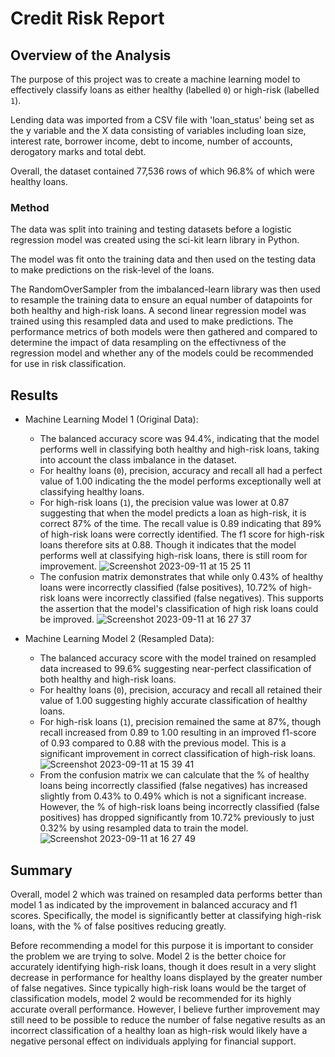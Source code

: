 # Credit Risk Report

## Overview of the Analysis

The purpose of this project was to create a machine learning model to effectively classify loans as either healthy (labelled `0`) or high-risk (labelled `1`).

Lending data was imported from a CSV file with 'loan_status' being set as the y variable and the X data consisting of variables including loan size, interest rate, borrower income, debt to income, number of accounts, derogatory marks and total debt.

Overall, the dataset contained 77,536 rows of which 96.8% of which were healthy loans.

### Method

The data was split into training and testing datasets before a logistic regression model was created using the sci-kit learn library in Python.

The model was fit onto the training data and then used on the testing data to make predictions on the risk-level of the loans.

The RandomOverSampler from the imbalanced-learn library was then used to resample the training data to ensure an equal number of datapoints for both healthy and high-risk loans. A second linear regression model was trained using this resampled data and used to make predictions. The performance metrics of both models were then gathered and compared to determine the impact of data resampling on the effectivness of the regression model and whether any of the models could be recommended for use in risk classification.

## Results

* Machine Learning Model 1 (Original Data):
  * The balanced accuracy score was 94.4%, indicating that the model performs well in classifying both healthy and high-risk loans, taking into account the class imbalance in the dataset.
  * For healthy loans (`0`), precision, accuracy and recall all had a perfect value of 1.00 indicating the the model performs exceptionally well at classifying healthy loans.
  * For high-risk loans (`1`), the precision value was lower at 0.87 suggesting that when the model predicts a loan as high-risk, it is correct 87% of the time. The recall value is 0.89 indicating that 89% of high-risk loans were correctly identified. The f1 score for high-risk loans therefore sits at 0.88. Though it indicates that the model performs well at classifying high-risk loans, there is still room for improvement.
![Screenshot 2023-09-11 at 15 25 11](https://github.com/ashejaz/credit-risk-classification/assets/127614970/c8fc04d2-3d25-4fcf-b682-650ff25fbc2e)
  * The confusion matrix demonstrates that while only 0.43% of healthy loans were incorrectly classified (false positives), 10.72% of high-risk loans were incorrectly classified (false negatives). This supports the assertion that the model's classification of high risk loans could be improved.
    ![Screenshot 2023-09-11 at 16 27 37](https://github.com/ashejaz/credit-risk-classification/assets/127614970/3fce0879-55e8-41bd-8dbb-fa3c5d78ba76)
 
    

* Machine Learning Model 2 (Resampled Data):
  * The balanced accuracy score with the model trained on resampled data increased to 99.6% suggesting near-perfect classification of both healthy and high-risk loans.
  * For healthy loans (`0`), precision, accuracy and recall all retained their value of 1.00 suggesting highly accurate classification of healthy loans.
  * For high-risk loans (`1`), precision remained the same at 87%, though recall increased from 0.89 to 1.00 resulting in an improved f1-score of 0.93 compared to 0.88 with the previous model. This is a significant improvement in correct classification of high-risk loans.
![Screenshot 2023-09-11 at 15 39 41](https://github.com/ashejaz/credit-risk-classification/assets/127614970/d59bacf3-eb7f-430e-868f-f2f7a0d354a0)
  * From the confusion matrix we can calculate that the % of healthy loans being incorrectly classified (false negatives) has increased slightly from 0.43% to 0.49% which is not a significant increase. However, the % of high-risk loans being incorrectly classified (false positives) has dropped significantly from 10.72% previously to just 0.32% by using resampled data to train the model.
    ![Screenshot 2023-09-11 at 16 27 49](https://github.com/ashejaz/credit-risk-classification/assets/127614970/aad08bdf-0dfb-44ac-9bac-669531dc71f5)



## Summary

Overall, model 2 which was trained on resampled data performs better than model 1 as indicated by the improvement in balanced accuracy and f1 scores. Specifically, the model is significantly better at classifying high-risk loans, with the % of false positives reducing greatly.

Before recommending a model for this purpose it is important to consider the problem we are trying to solve. Model 2 is the better choice for accurately identifying high-risk loans, though it does result in a very slight decrease in performance for healthy loans displayed by the greater number of false negatives. Since typically high-risk loans would be the target of classification models, model 2 would be recommended for its highly accurate overall performance. However, I believe further improvement may still need to be possible to reduce the number of false negative results as an incorrect classification of a healthy loan as high-risk would likely have a negative personal effect on individuals applying for financial support.
